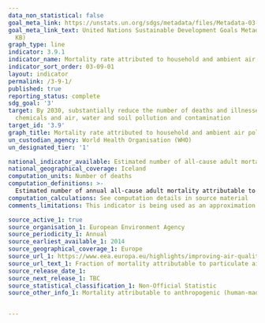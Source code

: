 ```yaml
---
data_non_statistical: false
goal_meta_link: https://unstats.un.org/sdgs/metadata/files/Metadata-03-09-01.pdf
goal_meta_link_text: United Nations Sustainable Development Goals Metadata (PDF 216
  KB)
graph_type: line
indicator: 3.9.1
indicator_name: Mortality rate attributed to household and ambient air pollution
indicator_sort_order: 03-09-01
layout: indicator
permalink: /3-9-1/
published: true
reporting_status: complete
sdg_goal: '3'
target: By 2030, substantially reduce the number of deaths and illnesses from hazardous
  chemicals and air, water and soil pollution and contamination
target_id: '3.9'
graph_title: Mortality rate attributed to household and ambient air pollution
un_custodian_agency: World Health Organisation (WHO)
un_designated_tier: '1'

national_indicator_available: Estimated number of all-cause adult mortality attributable to ambient anthropogenic particulate air pollution (measured as fine particulate matter, PM2.5)
national_geographical_coverage: Iceland
computation_units: Number of deaths
computation_definitions: >-
  Estimated number of annual all-cause adult mortality attributable to anthropogenic (human-made) particulate air pollution (measured as fine particulate matter, PM2.5). Mortality burden associated with long-term exposure to anthropogenic particulate air pollution at current levels, expressed as the number of annual deaths from all causes. PM2.5 means the mass (in micrograms) per cubic metre of air of individual particles with an aerodynamic diameter generally less than 2.5 micrometers. PM2.5 is also known as fine particulate matter.
computation_calculations: See computation details in source material
comments_limitations: This indicator is being used as an approximation of the UN SDG Indicator. Where possible, we will work to identify or develop Icelandic data to meet the global indicator specification. This indicator has been identified in collaboration with topic experts.

source_active_1: true
source_organisation_1: European Environment Agency
source_periodicity_1: Annual
source_earliest_available_1: 2014
source_geographical_coverage_1: Europe
source_url_1: https://www.eea.europa.eu/highlights/improving-air-quality-in-european/premature-deaths-2014
source_url_text_1: Fraction of mortality attributable to particulate air pollution
source_release_date_1: 
source_next_release_1: TBC
source_statistical_classification_1: Non-Official Statistic
source_other_info_1: Mortality attributable to anthropogenic (human-made) particulate air pollution is not measured specifically in Iceland. Reported is an estimated value by the European Environment Agency based on measurements of particulate matter concentrations in ambient air. The latest EEA report on Air Quality in Europe is available [here](https://www.eea.europa.eu/publications/air-quality-in-europe-2018)


---
```

